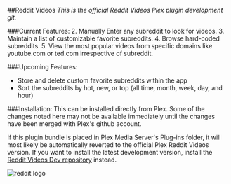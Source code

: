 ##Reddit Videos 
*This is the official Reddit Videos Plex plugin development git.*

###Current Features:
2. Manually Enter any subreddit to look for videos.
3. Maintain a list of customizable favorite subreddits.
4. Browse hard-coded subreddits.
5. View the most popular videos from specific domains like youtube.com or ted.com irrespective of subreddit.

###Upcoming Features:
* Store and delete custom favorite subreddits within the app
* Sort the subreddits by hot, new, or top (all time, month, week, day, and hour)

###Installation:
This can be installed directly from Plex.  Some of the changes noted here may not be available immediately until the changes have been merged with Plex's github account.

If this plugin bundle is placed in Plex Media Server's Plug-ins folder, it will most likely be automatically reverted to the official Plex Reddit Videos version.  If you want to install the latest development version, install the [Reddit Videos Dev repository](https://github.com/seagullcanfly/RedditVideosDev) instead.

![reddit logo](https://github.com/seagullcanfly/RedditVideos/blob/master/RedditVideos.bundle/Contents/Resources/icon-default.png?raw=true "Reddit Logo")
